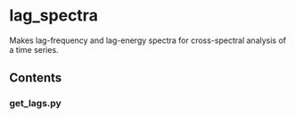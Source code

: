 # lag_spectra
Makes lag-frequency and lag-energy spectra for cross-spectral analysis of a time series.

## Contents

### get_lags.py
